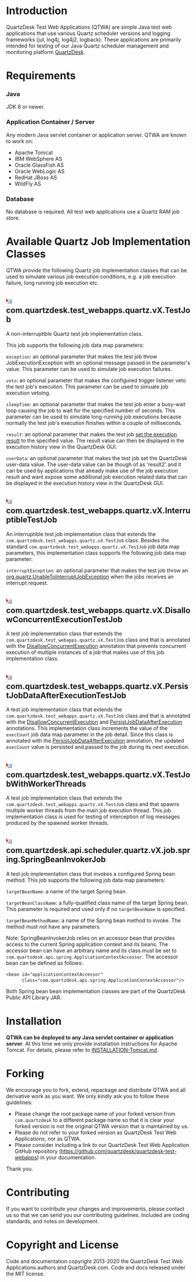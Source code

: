 # Introduction

QuartzDesk Test Web Applications (QTWA) are simple Java test web applications that use various Quartz scheduler versions and logging frameworks (jul, log4j, log4j2, logback). These applications are primarily intended for testing of our Java Quartz scheduler management and monitoring platform [QuartzDesk](http://www.quartzdesk.com).

# Requirements

### Java
JDK 8 or newer.

### Application Container / Server
Any modern Java servlet container or application server. QTWA are known to work on:

* Apache Tomcat
* IBM WebSphere AS
* Oracle GlassFish AS
* Oracle WebLogic AS
* RedHat JBoss AS
* WildFly AS

### Database
 
No database is required. All test web applications use a Quartz RAM job store. 


# Available Quartz Job Implementation Classes

QTWA provide the following Quartz job implementation classes that can be used to simulate various job execution conditions, e.g. a job execution failure, long running job execution etc. 

## ![](media/job-impl-class-16x16.png) com.quartzdesk.test_webapps.quartz.vX.TestJob
A non-interruptible Quartz test job implementation class.

This job supports the following job data map parameters:

`exception`: an optional parameter that makes the test job throw JobExecutionException with an optional message passed in the parameter's value. This parameter can be used to simulate job execution failures.

`veto`: an optional parameter that makes the configured trigger listener veto the test job's execution. This parameter can be used to simuate job execution vetoing.

`sleepTime`: an optional parameter that makes the test job enter a busy-wait loop causing the job to wait for the specified number of seconds. This parameter can be used to simulate long-running job executions because normally the test job's execution finishes within a couple of milliseconds.

`result`: an optional parameter that makes the test job [set the execution result](http://www.quartz-scheduler.org/api/2.2.1/org/quartz/JobExecutionContext.html#setResult(java.lang.Object)) to the specified value. The result value can then be displayed in the execution history view in the QuartzDesk GUI.

`userData`: an optional parameter that makes the test job set the QuartzDesk user-data value. The user-data value can be though of as 'result2' and it can be used by applications that already make use of the job execution result and want expose some additional job execution related data that can be displayed in the execution history view in the QuartzDesk GUI.
 

## ![](media/job-impl-class-16x16.png) com.quartzdesk.test_webapps.quartz.vX.InterruptibleTestJob
An interruptible test job implementation class that extends the `com.quartzdesk.test_webapps.quartz.vX.TestJob` class. Besides the standard `com.quartzdesk.test_webapps.quartz.vX.TestJob` job data map parameters, this 
implementation class supports the following job data map parameter: 

`interruptException`: an optional parameter that makes the test job throw an [org.quartz.UnableToInterruptJobException](http://www.quartz-scheduler.org/api/2.2.1/org/quartz/UnableToInterruptJobException.html) when the jobs receives an interrupt request.


## ![](media/job-impl-class-16x16.png) com.quartzdesk.test_webapps.quartz.vX.DisallowConcurrentExecutionTestJob
A test job implementation class that extends the `com.quartzdesk.test_webapps.quartz.vX.TestJob` class and that is annotated with the [DisallowConcurrentExecution](http://www.quartz-scheduler.org/api/2.2.1/org/quartz/DisallowConcurrentExecution.html) annotation that prevents concurrent execution of multiple instances of a job that makes use of this job implementation class.    


## ![](media/job-impl-class-16x16.png) com.quartzdesk.test_webapps.quartz.vX.PersistJobDataAfterExecutionTestJob
A test job implementation class that extends the `com.quartzdesk.test_webapps.quartz.vX.TestJob` class and that is annotated with the [DisallowConcurrentExecution](http://www.quartz-scheduler.org/api/2.2.1/org/quartz/DisallowConcurrentExecution.html) and [PersistJobDataAfterExecution](http://www.quartz-scheduler.org/api/2.2.1/org/quartz/PersistJobDataAfterExecution.html) annotations. This implementation class increments the value of the `execCount` job data map parameter in the job detail. Since this class is annotated with the [PersistJobDataAfterExecution](http://www.quartz-scheduler.org/api/2.2.1/org/quartz/PersistJobDataAfterExecution.html) annotation, the updated `execCount` value is persisted and passed to the job during its next execution.


## ![](media/job-impl-class-16x16.png) com.quartzdesk.test_webapps.quartz.vX.TestJobWithWorkerThreads  
A test job implementation class that extends the `com.quartzdesk.test_webapps.quartz.vX.TestJob` class and that spawns multiple worker threads from the main job execution thread. This job implementation class is used for testing of interception of log messages produced by the spawned worker threads. 


## ![](media/job-impl-class-16x16.png) com.quartzdesk.api.scheduler.quartz.vX.job.spring.SpringBeanInvokerJob
A test job implementation class that invokes a configured Spring bean method. This job supports the following job data map parameters:

`targetBeanName`: a name of the target Spring bean.

`targetBeanClassName`: a fully-qualified class name of the target Spring bean. This parameter is required and used only if no `targetBeanName` is specified. 

`targetBeanMethodName`: a name of the Spring bean method to invoke. The method must not have any parameters.

Note: SpringBeanInvokerJob relies on an accessor bean that provides access to the current Spring application context and its beans. The accessor bean can have an arbitrary name and its class must be set to `com.quartzdesk.api.spring.ApplicationContextAccessor`. The accessor bean can be defined as follows:

```
<bean id="applicationContextAccessor"
      class="com.quartzdesk.api.spring.ApplicationContextAccessor"/>
```

Both Spring bean bean implementation classes are part of the QuartzDesk Public API Library JAR.


# Installation

**QTWA can be deployed to any Java servlet container or application server**. At this time we only provide installation instructions for Apache Tomcat. For details, please refer to [INSTALLATION-Tomcat.md](INSTALLATION-Tomcat.md). 


# Forking

We encourage you to fork, extend, repackage and distribute QTWA and all derivative work as you want. We only kindly ask you to follow these guidelines:

* Please change the root package name of your forked version from `com.quartzdesk` to a different package name so that it is clear your forked version is not the original QTWA version that is maintained by us. 
* Please do not refer to your forked version as QuartzDesk Test Web Applications, nor as QTWA. 
* Please consider including a link to our QuartzDesk Test Web Application GitHub repository (https://github.com/quartzdesk/quartzdesk-test-webapps) in your documentation. 

Thank you.


# Contributing

If you want to contribute your changes and improvements, please contact us so that we can send you our contributing guidelines. Included are coding standards, and notes on development.


# Copyright and License

Code and documentation copyright 2013-2020 the QuartzDesk Test Web Applications authors and QuartzDesk.com. Code and docs released under the MIT license.
